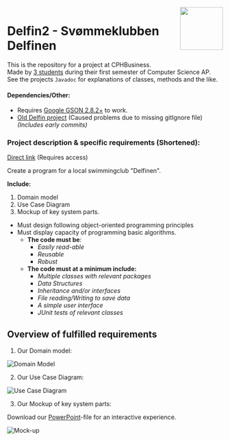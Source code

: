 <img align="right" width="100" height="100" src="https://i.imgur.com/aFsVizT.png">  

<p align="center">
 
Delfin2 - Svømmeklubben Delfinen
======
This is the repository for a project at CPHBusiness.  
Made by [3 students](https://github.com/Castau/Delfin2/graphs/contributors) during their first semester of Computer Science AP.  
See the projects `Javadoc` for explanations of classes, methods and the like.
</p>  

#### Dependencies/Other:
- Requires [Google GSON 2.8.2+](https://repo1.maven.org/maven2/com/google/code/gson/gson/2.8.2/) to work.  
- [Old Delfin project](https://github.com/Castau/Delfin) (Caused problems due to missing gitIgnore file)   
*(Includes early commits)*  

### Project description & specific requirements (Shortened):  

[Direct link](https://efif.sharepoint.com/:w:/r/sites/cph/Lyngby/_layouts/15/Doc.aspx?sourcedoc=%7B6BCD48A4-8F02-4A94-AD3E-B30BC6287167%7D&file=Delfinen.docx&action=default&mobileredirect=true) (Requires access)

Create a program for a local swimmingclub "Delfinen".

**Include:**
1. Domain model
2. Use Case Diagram
3. Mockup of key system parts.

* Must design following object-oriented programming principles
* Must display capacity of programming basic algorithms. 
  * **The code must be**:
    * *Easily read-able*  
    * *Reusable*  
    * *Robust*  
  * **The code must at a minimum include:**
     * *Multiple classes with relevant packages*
     * *Data Structures*
     * *Inheritance and/or interfaces*
     * *File reading/Writing to save data*
     * *A simple user interface*
     * *JUnit tests of relevant classes*

Overview of fulfilled requirements
------

<p align="center">
 
 1. Our Domain model:
 
 ![Domain Model](https://imgur.com/ZG5Pssg.png)

2. Our Use Case Diagram:

![Use Case Diagram](https://i.imgur.com/hKV5w9D.png)

3. Our Mockup of key system parts: 

Download our [PowerPoint](https://www.dropbox.com/s/5vweheudzo8f874/MockUp.pptx?dl=0)-file for an interactive experience.

![Mock-up](https://imgur.com/wFdWGYf.png)

</p>
